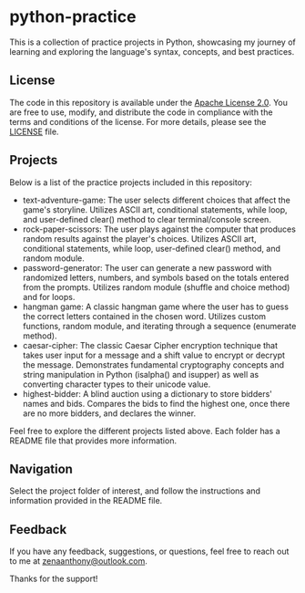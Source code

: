 # python-practice
This is a collection of practice projects in Python, showcasing my journey of learning and exploring the language's syntax, concepts, and best practices.

## License
The code in this repository is available under the [Apache License 2.0](LICENSE). You are free to use, modify, and distribute the code in compliance with the terms and conditions of the license. For more details, please see the [LICENSE](LICENSE) file.

## Projects
Below is a list of the practice projects included in this repository:
<ul>
  <li>
    text-adventure-game: The user selects different choices that affect the game's storyline. Utilizes ASCII art, conditional statements, while loop, and user-defined clear() method to clear terminal/console screen.
  </li>
  <li>
    rock-paper-scissors: The user plays against the computer that produces random results against the player's choices. Utilizes ASCII art, conditional statements, while loop, user-defined clear() method, and random module. 
  </li>
  <li>
    password-generator: The user can generate a new password with randomized letters, numbers, and symbols based on the totals entered from the prompts. Utilizes random module (shuffle and choice method) and for loops.
  </li>
  <li>
    hangman game: A classic hangman game where the user has to guess the correct letters contained in the chosen word. Utilizes custom functions, random module, and iterating through a sequence (enumerate method).
  </li>
  <li>
    caesar-cipher: The classic Caesar Cipher encryption technique that takes user input for a message and a shift value to encrypt or decrypt the message. Demonstrates fundamental cryptography concepts and string manipulation in Python (isalpha() and isupper) as well as converting character types to their unicode value.
  </li>
  <li>
    highest-bidder: A blind auction using a dictionary to store bidders' names and bids. Compares the bids to find the highest one, once there are no more bidders, and declares the winner.
  </li>
</ul>

Feel free to explore the different projects listed above. Each folder has a README file that provides more information.

## Navigation
Select the project folder of interest, and follow the instructions and information provided in the README file.

## Feedback
If you have any feedback, suggestions, or questions, feel free to reach out to me at zenaanthony@outlook.com.

Thanks for the support!
